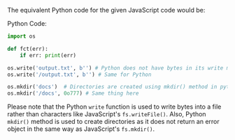 The equivalent Python code for the given JavaScript code would be:

Python Code:
```python
import os

def fct(err):
    if err: print(err)

os.write('output.txt', b'') # Python does not have bytes in its write method as JS
os.write('/output.txt', b'') # Same for Python

os.mkdir('docs')  # Directories are created using mkdir() method in python 
os.mkdir('/docs', 0o777) # Same thing here
```
Please note that the Python `write` function is used to write bytes into a file rather than characters like JavaScript's `fs.writeFile()`. Also, Python `mkdir()` method is used to create directories as it does not return an error object in the same way as JavaScript's `fs.mkdir()`.
